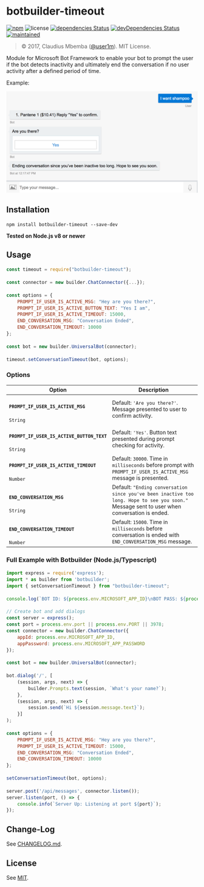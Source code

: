 # botbuilder-timeout

[![npm](https://img.shields.io/badge/botbuilder--timeout-pass-green.svg)](https://github.com/user1m/botbuilder-timeout/)
![license](https://img.shields.io/badge/license-MIT-blue.svg)
[![dependencies Status](https://david-dm.org/user1m/botbuilder-timeout/status.svg)](https://david-dm.org/user1m/botbuilder-timeout)
[![devDependencies Status](https://david-dm.org/user1m/botbuilder-timeout/dev-status.svg)](https://david-dm.org/user1m/botbuilder-timeout?type=dev)
[![maintained](https://img.shields.io/maintenance/yes/2017.svg)](https://github.com/user1m/botbuilder-timeout/graphs/commit-activity)  

> © 2017, Claudius Mbemba ([@user1m](https://github.com/user1m)). MIT License.

Module for Microsoft Bot Framework to enable your bot to prompt the user if the bot detects inactivity and ultimately end the conversation if no user activity after a defined period of time.

Example:

![Example Screenshot](./images/timeout.png)

## Installation

```shell
npm install botbuilder-timeout --save-dev
```

**Tested on Node.js v8 or newer**


## Usage

```js
const timeout = require("botbuilder-timeout");

const connector = new builder.ChatConnector({...});

const options = {
    PROMPT_IF_USER_IS_ACTIVE_MSG: "Hey are you there?",
    PROMPT_IF_USER_IS_ACTIVE_BUTTON_TEXT: "Yes I am",
    PROMPT_IF_USER_IS_ACTIVE_TIMEOUT: 15000,
    END_CONVERSATION_MSG: "Conversation Ended",
    END_CONVERSATION_TIMEOUT: 10000
};

const bot = new builder.UniversalBot(connector);

timeout.setConversationTimeout(bot, options);

```

### Options


| Option   | Description |
| -------- | ----------- |
| <h4>**`PROMPT_IF_USER_IS_ACTIVE_MSG`**</h4> `String` | Default: `'Are you there?'`. Message presented to user to confirm activity.
| <h4>**`PROMPT_IF_USER_IS_ACTIVE_BUTTON_TEXT`**</h4> `String` | Default: `'Yes'`. Button text presented during prompt checking for activity.
| <h4>**`PROMPT_IF_USER_IS_ACTIVE_TIMEOUT`**</h4> `Number` | Default: `30000`. Time in `milliseconds` before prompt with `PROMPT_IF_USER_IS_ACTIVE_MSG` message is presented.
| <h4>**`END_CONVERSATION_MSG`**</h4> `String` | Default: `"Ending conversation since you've been inactive too long. Hope to see you soon."` Message sent to user when conversation is ended.
| <h4>**`END_CONVERSATION_TIMEOUT`**</h4> `Number` | Default: `15000`. Time in `milliseconds` before conversation is ended with `END_CONVERSATION_MSG` message. |

### Full Example with Botbuilder (Node.js/Typescript)

```js
import express = require('express');
import * as builder from 'botbuilder';
import { setConversationTimeout } from "botbuilder-timeout";

console.log(`BOT ID: ${process.env.MICROSOFT_APP_ID}\nBOT PASS: ${process.env.MICROSOFT_APP_PASSWORD}`);

// Create bot and add dialogs
const server = express();
const port = process.env.port || process.env.PORT || 3978;
const connector = new builder.ChatConnector({
    appId: process.env.MICROSOFT_APP_ID,
    appPassword: process.env.MICROSOFT_APP_PASSWORD
});

const bot = new builder.UniversalBot(connector);

bot.dialog('/', [
    (session, args, next) => {
        builder.Prompts.text(session, `What's your name?`);
    },
    (session, args, next) => {
        session.send(`Hi ${session.message.text}`);
    }]
);

const options = {
    PROMPT_IF_USER_IS_ACTIVE_MSG: "Hey are you there?",
    PROMPT_IF_USER_IS_ACTIVE_TIMEOUT: 15000,
    END_CONVERSATION_MSG: "Conversation Ended",
    END_CONVERSATION_TIMEOUT: 10000
};

setConversationTimeout(bot, options);

server.post('/api/messages', connector.listen());
server.listen(port, () => {
    console.info(`Server Up: Listening at port ${port}`);
});
```

## Change-Log

See [CHANGELOG.md](https://github.com/user1m/botbuilder-timeout/blob/master/CHANGELOG.md).

## License

See [MIT](https://github.com/user1m/botbuilder-timeout/blob/master/LICENSE).

